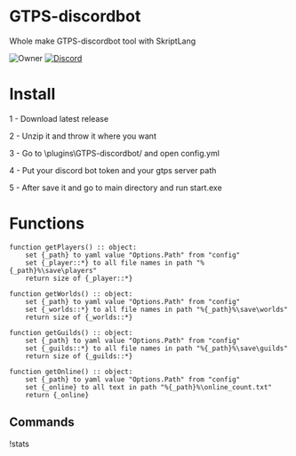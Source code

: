 # GTPS-discordbot
Whole make GTPS-discordbot tool with SkriptLang

![Owner](https://img.shields.io/badge/Owner-Pocan-orange?style=flat-square)
[![Discord](https://img.shields.io/badge/Discord-whWuXwaVwM-blue?style=flat-square)](https://discord.gg/aJDhZ34Tet)

# Install

1 - Download latest release

2 - Unzip it and throw it where you want

3 - Go to \plugins\GTPS-discordbot/ and open config.yml

4 - Put your discord bot token and your gtps server path

5 - After save it and go to main directory and run start.exe

# Functions

```applescript
function getPlayers() :: object:
	set {_path} to yaml value "Options.Path" from "config"
	set {_player::*} to all file names in path "%{_path}%\save\players"
	return size of {_player::*}

function getWorlds() :: object:
	set {_path} to yaml value "Options.Path" from "config"
	set {_worlds::*} to all file names in path "%{_path}%\save\worlds"
	return size of {_worlds::*}	

function getGuilds() :: object:
	set {_path} to yaml value "Options.Path" from "config"
	set {_guilds::*} to all file names in path "%{_path}%\save\guilds"
	return size of {_guilds::*}	

function getOnline() :: object:
	set {_path} to yaml value "Options.Path" from "config"
	set {_online} to all text in path "%{_path}%\online_count.txt"
	return {_online}	
```

## Commands

!stats
